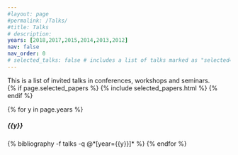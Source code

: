 ```yaml
---
#layout: page
#permalink: /Talks/
#title: Talks
# description:
years: [2018,2017,2015,2014,2013,2012]
nav: false
nav_order: 0
# selected_talks: false # includes a list of talks marked as "selected={true}"
---
```


<div style="text-align: justify">
This is a list of invited talks in conferences, workshops and seminars.
</div>

<div class="publications">
{% if page.selected_papers %}
  {% include selected_papers.html %}
{% endif %}

{% for y in page.years %}
  <h5 class="year">{{y}}</h5>
  {% bibliography -f talks -q @*[year={{y}}]* %}
{% endfor %}

</div>




